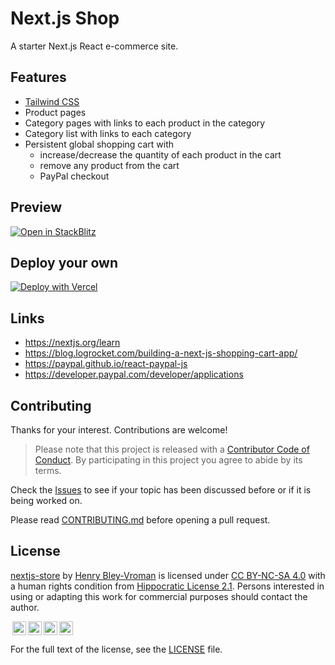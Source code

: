 # Next.js Shop

A starter Next.js React e-commerce site.

## Features

- [Tailwind CSS](https://tailwindcss.com/)
- Product pages
- Category pages with links to each product in the category
- Category list with links to each category
- Persistent global shopping cart with
  - increase/decrease the quantity of each product in the cart
  - remove any product from the cart
  - PayPal checkout

## Preview

[![Open in StackBlitz](https://developer.stackblitz.com/img/open_in_stackblitz.svg)](https://stackblitz.com/github/olets/nextjs-shop)

## Deploy your own

[![Deploy with Vercel](https://vercel.com/button)](https://vercel.com/new/git/external?repository-url=https://github.com/olets/nextjs-shop)


## Links

- https://nextjs.org/learn
- https://blog.logrocket.com/building-a-next-js-shopping-cart-app/
- https://paypal.github.io/react-paypal-js
- https://developer.paypal.com/developer/applications



## Contributing

Thanks for your interest. Contributions are welcome!

> Please note that this project is released with a [Contributor Code of Conduct](CODE_OF_CONDUCT.md). By participating in this project you agree to abide by its terms.

Check the [Issues](https://github.com/olets/nextjs-store/issues) to see if your topic has been discussed before or if it is being worked on.

Please read [CONTRIBUTING.md](CONTRIBUTING.md) before opening a pull request.

## License

<p xmlns:dct="http://purl.org/dc/terms/" xmlns:cc="http://creativecommons.org/ns#" class="license-text"><a rel="cc:attributionURL" property="dct:title" href="https://www.github.com/olets/nextjs-store">nextjs-store</a> by <a rel="cc:attributionURL dct:creator" property="cc:attributionName" href="https://www.github.com/olets">Henry Bley-Vroman</a> is licensed under <a rel="license" href="https://creativecommons.org/licenses/by-nc-sa/4.0">CC BY-NC-SA 4.0</a> with a human rights condition from <a href="https://firstdonoharm.dev/version/2/1/license.html">Hippocratic License 2.1</a>. Persons interested in using or adapting this work for commercial purposes should contact the author.</p>

<img style="height:22px!important;margin-left:3px;vertical-align:text-bottom;" src="https://mirrors.creativecommons.org/presskit/icons/cc.svg?ref=chooser-v1" /><img style="height:22px!important;margin-left:3px;vertical-align:text-bottom;" src="https://mirrors.creativecommons.org/presskit/icons/by.svg?ref=chooser-v1" /><img style="height:22px!important;margin-left:3px;vertical-align:text-bottom;" src="https://mirrors.creativecommons.org/presskit/icons/nc.svg?ref=chooser-v1" /><img style="height:22px!important;margin-left:3px;vertical-align:text-bottom;" src="https://mirrors.creativecommons.org/presskit/icons/sa.svg?ref=chooser-v1" />

For the full text of the license, see the [LICENSE](LICENSE) file.
